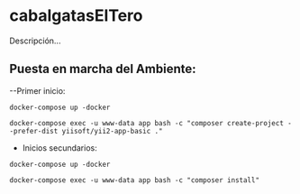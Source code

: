 # cabalgatasElTero
Descripción...

## Puesta en marcha del Ambiente:

--Primer inicio:
```
docker-compose up -docker
```
```
docker-compose exec -u www-data app bash -c "composer create-project --prefer-dist yiisoft/yii2-app-basic ."
```

- Inicios secundarios:

```
docker-compose up -docker
```
```
docker-compose exec -u www-data app bash -c "composer install" 
```

